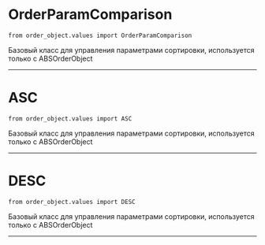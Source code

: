 # OrderParamComparison

`from order_object.values import OrderParamComparison`

Базовый класс для управления параметрами сортировки, используется только с ABSOrderObject

***

# ASC

`from order_object.values import ASC`

Базовый класс для управления параметрами сортировки, используется только с ABSOrderObject

***

# DESC

`from order_object.values import DESC`

Базовый класс для управления параметрами сортировки, используется только с ABSOrderObject

***

